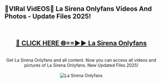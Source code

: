 <h2>🔴VIRal VidEOS🔴 La Sirena Onlyfans Videos And Photos - Update Files 2025!</h2>
<br>
<div align="center">
<h2><a href="https://virallinks.top/odZfE0" rel="nofollow">🔴 CLICK HERE 🌐==►► La Sirena Onlyfans</a></h2>
<br>
Get La Sirena Onlyfans and all content. Now you can access all videos and pictures of La Sirena Onlyfans. New Updated Files 2025!
<br>
<br>
<a href="https://virallinks.top/odZfE0" rel="nofollow" data-target="animated-image.originalLink"><img src="https://i.imgur.com/dJHk4Zq.gif)" alt="La Sirena Onlyfans" style="max-width: 100%; display: inline-block;" data-target="animated-image.originalImage"></a>
</div>
<br>

